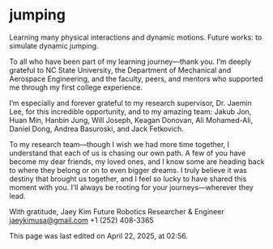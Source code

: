 # jumping

Learning many physical interactions and dynamic motions.
Future works: to simulate dynamic jumping.

To all who have been part of my learning journey—thank you. I’m deeply grateful to NC State University, the Department of Mechanical and Aerospace Engineering, and the faculty, peers, and mentors who supported me through my first college experience.

I’m especially and forever grateful to my research supervisor, Dr. Jaemin Lee, for this incredible opportunity, and to my amazing team: Jakub Jon, Huan Min, Hanbin Jung, Will Joseph, Keagan Donovan, Ali Mohamed-Ali, Daniel Dong, Andrea Basuroski, and Jack Fetkovich.

To my research team—though I wish we had more time together, I understand that each of us is chasing our own path. A few of you have become my dear friends, my loved ones, and I know some are heading back to where they belong or on to even bigger dreams. I truly believe it was destiny that brought us together, and I feel so lucky to have shared this moment with you. I’ll always be rooting for your journeys—wherever they lead.

With gratitude,
Jaey Kim
Future Robotics Researcher & Engineer
jaeykimusa@gmail.com
+1 (252) 408-3365


This page was last edited on April 22, 2025, at 02:56.